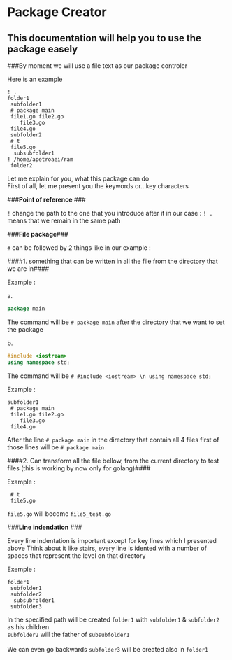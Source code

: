 # Package Creator 

## This documentation will help you to use the package easely

###By moment we will use a file text as our package controler

Here is an example

```
! .
folder1
 subfolder1
 # package main
 file1.go file2.go
    file3.go
 file4.go
 subfolder2
 # t
 file5.go
  subsubfolder1
! /home/apetroaei/ram
 folder2
```

Let me explain for you, what this package can do <br>
First of all, let me present you the keywords or...key characters 

###**Point of reference** ###<br>

`!` change the path to the one that you introduce after it 
in our case : ```! .``` means that we remain in the same path

###**File package**###

`#` can be followed by 2 things like in our example :

####1. something that can be written in all the file from the directory that we are in####

Example : 

a.

```go
package main
```
The command will be `# package main` after the directory that we want to set the package

b.

```c++
#include <iostream>
using namespace std;
```

The command will be `# #include <iostream> \n using namespace std;`

Example :

```
subfolder1
 # package main
 file1.go file2.go
    file3.go
 file4.go
```

After the line `# package main` in the directory that contain all 4 files first of those lines will be `# package main`
 

####2. Can transform all the file bellow, from the current directory to test files (this is working by now only for golang)####

Example :

```
 # t
 file5.go
```

`file5.go` will become `file5_test.go`

###**Line indendation** ###<br>

Every line indentation is important except for key lines which I presented above
Think about it like stairs, every line is idented with a number of spaces that represent the level on that directory

Exemple :

```
folder1
 subfolder1
 subfolder2
  subsubfolder1
 subfolder3
```

In the specified path will be created `folder1` with  `subfolder1`   &    `subfolder2` as his children <br> `subfolder2` will the father of `subsubfolder1` <br><br>
We can even go backwards    `subfolder3`    will be created also in     `folder1`

